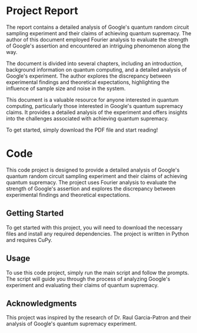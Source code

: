# Project Report

The report contains a detailed analysis of Google's quantum random circuit sampling experiment and their claims of achieving quantum supremacy. The author of this document employed Fourier analysis to evaluate the strength of Google's assertion and encountered an intriguing phenomenon along the way.

The document is divided into several chapters, including an introduction, background information on quantum computing, and a detailed analysis of Google's experiment. The author explores the discrepancy between experimental findings and theoretical expectations, highlighting the influence of sample size and noise in the system.

This document is a valuable resource for anyone interested in quantum computing, particularly those interested in Google's quantum supremacy claims. It provides a detailed analysis of the experiment and offers insights into the challenges associated with achieving quantum supremacy.

To get started, simply download the PDF file and start reading!

# Code

This code project is designed to provide a detailed analysis of Google's quantum random circuit sampling experiment and their claims of achieving quantum supremacy. The project uses Fourier analysis to evaluate the strength of Google's assertion and explores the discrepancy between experimental findings and theoretical expectations.


## Getting Started

To get started with this project, you will need to download the necessary files and install any required dependencies. The project is written in Python and requires CuPy. 

## Usage

To use this code project, simply run the main script and follow the prompts. The script will guide you through the process of analyzing Google's experiment and evaluating their claims of quantum supremacy.


## Acknowledgments

This project was inspired by the research of Dr. Raul Garcia-Patron and their analysis of Google's quantum supremacy experiment.

